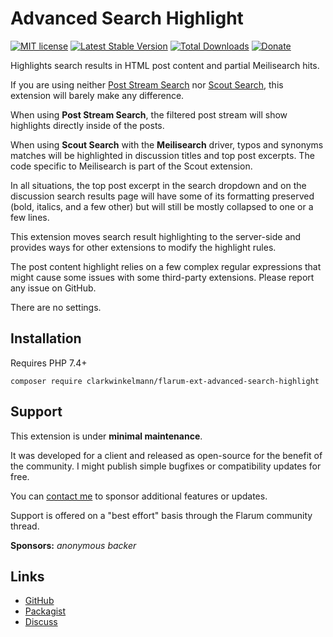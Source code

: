 # Advanced Search Highlight

[![MIT license](https://img.shields.io/badge/license-MIT-blue.svg)](https://github.com/clarkwinkelmann/flarum-ext-advanced-search-highlight/blob/master/LICENSE.txt) [![Latest Stable Version](https://img.shields.io/packagist/v/clarkwinkelmann/flarum-ext-advanced-search-highlight.svg)](https://packagist.org/packages/clarkwinkelmann/flarum-ext-advanced-search-highlight) [![Total Downloads](https://img.shields.io/packagist/dt/clarkwinkelmann/flarum-ext-advanced-search-highlight.svg)](https://packagist.org/packages/clarkwinkelmann/flarum-ext-advanced-search-highlight) [![Donate](https://img.shields.io/badge/paypal-donate-yellow.svg)](https://www.paypal.me/clarkwinkelmann)

Highlights search results in HTML post content and partial Meilisearch hits.

If you are using neither [Post Stream Search](https://github.com/clarkwinkelmann/flarum-ext-post-stream-search) nor [Scout Search](https://github.com/clarkwinkelmann/flarum-ext-scout), this extension will barely make any difference.

When using **Post Stream Search**, the filtered post stream will show highlights directly inside of the posts.

When using **Scout Search** with the **Meilisearch** driver, typos and synonyms matches will be highlighted in discussion titles and top post excerpts.
The code specific to Meilisearch is part of the Scout extension.

In all situations, the top post excerpt in the search dropdown and on the discussion search results page will have some of its formatting preserved (bold, italics, and a few other) but will still be mostly collapsed to one or a few lines.

This extension moves search result highlighting to the server-side and provides ways for other extensions to modify the highlight rules.

The post content highlight relies on a few complex regular expressions that might cause some issues with some third-party extensions.
Please report any issue on GitHub.

There are no settings.

## Installation

Requires PHP 7.4+

    composer require clarkwinkelmann/flarum-ext-advanced-search-highlight

## Support

This extension is under **minimal maintenance**.

It was developed for a client and released as open-source for the benefit of the community.
I might publish simple bugfixes or compatibility updates for free.

You can [contact me](https://clarkwinkelmann.com/flarum) to sponsor additional features or updates.

Support is offered on a "best effort" basis through the Flarum community thread.

**Sponsors:** *anonymous backer*

## Links

- [GitHub](https://github.com/clarkwinkelmann/flarum-ext-advanced-search-highlight)
- [Packagist](https://packagist.org/packages/clarkwinkelmann/flarum-ext-advanced-search-highlight)
- [Discuss](https://discuss.flarum.org/d/32870)
